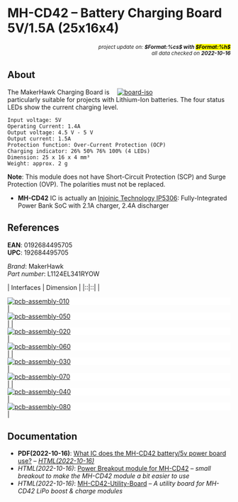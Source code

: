 # MH-CD42 – Battery Charging Board 5V/1.5A (25x16x4)

<div style="display:flex;justify-content:right;">
<small><em>project update on: <strong>$Format:%cs$ with <mark>$Format:%h$</mark></strong></em></small>
</div>
<div style="display:flex;justify-content:right;">
<small><em>all data checked on <strong>2022-10-16</strong></em></small>
</div>

## About

<span style="width:256px;float:right;">[![board-iso]][board-iso]</span>

[board-iso]: electronic/devices/makerhawk-mh-cd42/board-iso.png "MH-CD42 (IP5306)"

The MakerHawk Charging Board is particularly suitable for projects with
Lithium-Ion batteries. The four status LEDs show the current charging level.

	Input voltage: 5V
	Operating Current: 1.4A
	Output voltage: 4.5 V - 5 V
	Output current: 1.5A
	Protection function: Over-Current Protection (OCP)
	Charging indicator: 26% 50% 76% 100% (4 LEDs)
	Dimension: 25 x 16 x 4 mm³
	Weight: approx. 2 g

**Note**: This module does not have Short-Circuit Protection (SCP) and
          Surge Protection (OVP). The polarities must not be replaced.

* **MH-CD42** IC is actually an [Injoinic Technology IP5306]:
  Fully-Integrated Power Bank SoC with 2.1A charger, 2.4A discharger

[Injoinic Technology IP5306]: index.php?dir=electronic/components/injoinic-technology/IP5306 "Fully-Integrated Power Bank SoC 5V/2.4A"

## References

**EAN**: 0192684495705<br/>
**UPC**: 192684495705

*Brand*: MakerHawk<br/>
*Part number*: L1124EL341RYOW

| Interfaces | Dimension |
|::|::|
| <div style="background-color:white;">[![pcb-assembly-010]][pcb-assembly-010]</div> | <div style="background-color:white;">[![pcb-assembly-050]][pcb-assembly-050]</div> |
| <div style="background-color:white;">[![pcb-assembly-020]][pcb-assembly-020]</div> | <div style="background-color:white;">[![pcb-assembly-060]][pcb-assembly-060]</div> |
| <div style="background-color:white;">[![pcb-assembly-030]][pcb-assembly-030]</div> | <div style="background-color:white;"><div style="width:60%;display:inline-block;">[![pcb-assembly-070]][pcb-assembly-070]</div></div> |
| <div style="background-color:white;">[![pcb-assembly-040]][pcb-assembly-040]</div> | <div style="background-color:white;"><div style="width:60%;display:inline-block;">[![pcb-assembly-080]][pcb-assembly-080]</div></div> |

[pcb-assembly-010]: electronic/devices/makerhawk-mh-cd42/pcb-assembly-010.jpg "MH-CD42 (IP5306) Charging Indicator"
[pcb-assembly-020]: electronic/devices/makerhawk-mh-cd42/pcb-assembly-020.jpg "MH-CD42 (IP5306) Pin Interfacing"
[pcb-assembly-030]: electronic/devices/makerhawk-mh-cd42/pcb-assembly-030.jpg "MH-CD42 (IP5306) Pin Description"
[pcb-assembly-040]: electronic/devices/makerhawk-mh-cd42/pcb-assembly-040.jpg "MH-CD42 (IP5306) Interconnection"
[pcb-assembly-050]: electronic/devices/makerhawk-mh-cd42/pcb-assembly-050.jpg "MH-CD42 (IP5306) Dimension"
[pcb-assembly-060]: electronic/devices/makerhawk-mh-cd42/pcb-assembly-060.jpg "MH-CD42 (IP5306) PCB Assembly (top)"
[pcb-assembly-070]: electronic/devices/makerhawk-mh-cd42/pcb-assembly-070.jpg "MH-CD42 (IP5306) with MH-CD42 Chip"
[pcb-assembly-080]: electronic/devices/makerhawk-mh-cd42/pcb-assembly-080.jpg "MH-CD42 (IP5306) with IP5306 Chip"

## Documentation

* **PDF(2022-10-16)**: [What IC does the MH-CD42 battery/5v power board use?]
  – *[HTML(2022-10-16)](https://techobsessed.net/2019/07/what-ic-does-the-mh-cd42-battery-5v-power-board-use)*
* *HTML(2022-10-16)*: [Power Breakout module for MH-CD42]
  – *small breakout to make the MH-CD42 module a bit easier to use*
* *HTML(2022-10-16)*: [MH-CD42-Utility-Board]
  – *A utility board for MH-CD42 LiPo boost & charge modules*

[What IC does the MH-CD42 battery/5v power board use?]: electronic/devices/makerhawk-mh-cd42/what-ic-does-the-mh-cd42-battery-5v-power-board-use.pdf "2022-10-16: Posted on: July 17, 2019"
[Power Breakout module for MH-CD42]: https://www.pcbway.com/project/share/Power_Breakout_module_for_MH_CD42_0f670fb3.html "2022-10-16: Last updated on: Jun 28,2022"
[MH-CD42-Utility-Board]: https://github.com/GOTO-GOSUB/MH-CD42-Utility-Board "2022-10-16: Last updated on: Sep 4, 2021"
